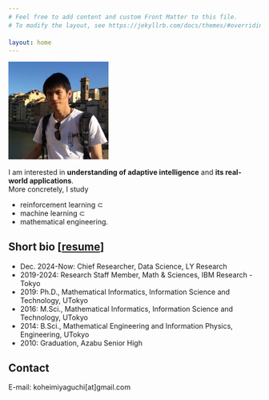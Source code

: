 ```yaml
---
# Feel free to add content and custom Front Matter to this file.
# To modify the layout, see https://jekyllrb.com/docs/themes/#overriding-theme-defaults

layout: home
---
```


<img src="/assets/my_picture.jpg" width="200px">

I am interested in **understanding of adaptive intelligence** and **its real-world applications**.  
More concretely, I study
* reinforcement learning ⊂
* machine learning ⊂
* mathematical engineering.

## Short bio [[resume](assets/resume.pdf)]

* Dec. 2024-Now: Chief Researcher, Data Science, LY Research
* 2019-2024: Research Staff Member, Math & Sciences, IBM Research - Tokyo
* 2019: Ph.D., Mathematical Informatics, Information Science and Technology, UTokyo
* 2016: M.Sci., Mathematical Informatics, Information Science and Technology, UTokyo
* 2014: B.Sci., Mathematical Engineering and Information Physics, Engineering, UTokyo
* 2010: Graduation, Azabu Senior High


## Contact

E-mail: koheimiyaguchi[at]gmail.com

<!-- <img src="assets/Elements_of_Inductive_Inference.png"> -->
<!-- <img src="assets/Elements_of_Inductive_Inference.png" width="50%"> -->
